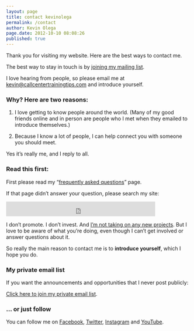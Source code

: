 ```yaml
---
layout: page
title: contact kevinolega
permalink: /contact
author: Kevin Olega
page.date: 2012-10-10 08:08:26
published: true
---
```


Thank you for visiting my website. Here are the best ways to contact me.

The best way to stay in touch is by [joining my mailing list](https://sendfox.com/kevinolega).

I love hearing from people, so please email me at [kevin@callcentertrainingtips.com](mailto:kevin@callcentertrainingtips.com) and introduce yourself.

### Why? Here are two reasons:

1. I love getting to know people around the world. (Many of my good friends online and in person are people who I met when they emailed to introduce themselves.)

2. Because I know a lot of people, I can help connect you with someone you should meet.

Yes it’s really me, and I reply to all.

### Read this first:

First please read my “[frequently asked questions](https://olega.org/faq)” page.

If that page didn’t answer your question, please search my site:

<p><iframe src="https://duckduckgo.com/search.html?site=olega.org&prefill=Search Kevin Olega's homepage" style="overflow:hidden;margin:0;padding:0;width:408px;height:40px;" frameborder="0"></iframe></p>
 
I don’t promote. I don’t invest. And [I’m not taking on any new projects](https://olega.org/n). But I love to be aware of what you’re doing, even though I can’t get involved or answer questions about it.

So really the main reason to contact me is to **introduce yourself**, which I hope you do.

### My private email list

If you want the announcements and opportunities that I never post publicly:

[Click here to join my private email list](https://sendfox.com/kevinolega).


### … or just follow

You can follow me on [Facebook](https://www.facebook.com/callcentertrainingtips), [Twitter](https://twitter.com/kevinolega), [Instagram](https://instagram.com/kevinolega) and [YouTube](https://www.youtube.com/user/CCTTshow).